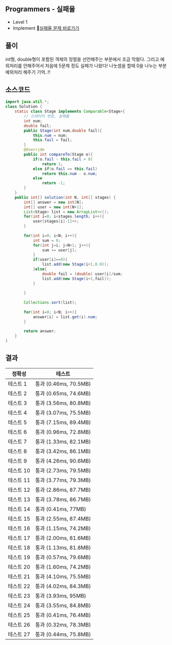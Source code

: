 ## Programmers - 실패율 
- Level 1
- Implement 
🔗[실패율 문제 바로가기](https://programmers.co.kr/learn/courses/30/lessons/42889)



## 풀이

int형, double형이 포함된 객체의 정렬을 선언해주는 부분에서 조금 막혔다.
그리고 예외처리를 안해주어서 처음에 5문제 정도 실패가 나왔다!
나눗셈을 할때 0을 나누는 부분 예외처리 해주기 기억..!!


## 소스코드
~~~java
import java.util.*;
class Solution {
    static class Stage implements Comparable<Stage>{
        // 스테이지 번호, 실패율  
        int num;
        double fail;
        public Stage(int num,double fail){
            this.num = num;
            this.fail = fail;
        }
        @Override
        public int compareTo(Stage o){
            if(o.fail - this.fail > 0)
                return 1;
            else if(o.fail == this.fail)
                return this.num - o.num;
            else
                return -1;
        }
    }
    public int[] solution(int N, int[] stages) {
        int[] answer = new int[N];
        int[] user = new int[N+1];
        List<Stage> list = new ArrayList<>();
        for(int i=0; i<stages.length; i++){
            user[stages[i]-1]++;
        }
        
        for(int i=0; i<N; i++){
            int sum = 0;
            for(int j=i; j<N+1; j++){
                sum += user[j];
            }
            if(user[i]==0){
                list.add(new Stage(i+1,0.0));
            }else{
                double fail = (double) user[i]/sum;
                list.add(new Stage(i+1,fail));
            }
            
        }
        
        Collections.sort(list);
        
        for(int i=0; i<N; i++){
            answer[i] = list.get(i).num;
        }
        
        return answer;
    }
}
~~~

## 결과 

| 정확성  | 테스트 |
|----|----|
|테스트 1 |	통과 (0.46ms, 70.5MB)|
|테스트 2 |	통과 (0.65ms, 74.6MB)|
|테스트 3 |	통과 (3.56ms, 80.8MB)|
|테스트 4 |	통과 (3.07ms, 75.5MB)|
|테스트 5 |	통과 (7.15ms, 89.4MB)|
|테스트 6 |	통과 (0.96ms, 72.8MB)|
|테스트 7 |	통과 (1.33ms, 82.1MB)|
|테스트 8 |	통과 (3.42ms, 86.1MB)|
|테스트 9 |	통과 (4.26ms, 90.6MB)|
|테스트 10 |	통과 (2.73ms, 79.5MB)|
|테스트 11 |	통과 (3.77ms, 79.3MB)|
|테스트 12 |	통과 (2.86ms, 87.7MB)|
|테스트 13 |	통과 (3.78ms, 86.7MB)|
|테스트 14 |	통과 (0.41ms, 77MB)|
|테스트 15 |	통과 (2.55ms, 87.4MB)|
|테스트 16 |	통과 (1.15ms, 74.2MB)|
|테스트 17 |	통과 (2.00ms, 81.6MB)|
|테스트 18 |	통과 (1.13ms, 81.8MB)|
|테스트 19 |	통과 (0.57ms, 79.6MB)|
|테스트 20 |	통과 (1.60ms, 74.2MB)|
|테스트 21 |	통과 (4.10ms, 75.5MB)|
|테스트 22 |	통과 (4.02ms, 84.3MB)|
|테스트 23 |	통과 (3.93ms, 95MB)|
|테스트 24 |	통과 (3.55ms, 84.8MB)|
|테스트 25 |	통과 (0.41ms, 76.4MB)|
|테스트 26 |	통과 (0.32ms, 78.3MB)|
|테스트 27 |	통과 (0.44ms, 75.8MB)|